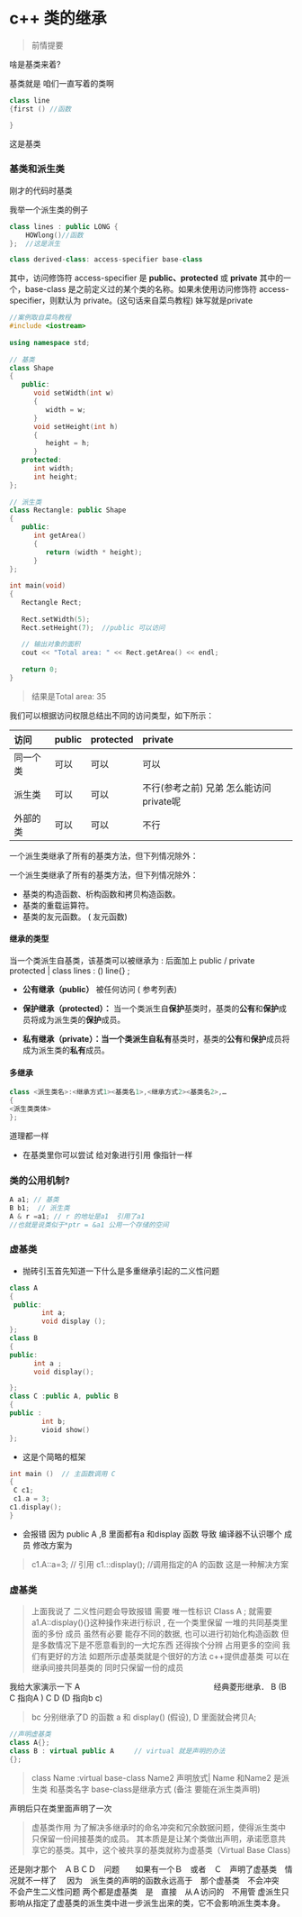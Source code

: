 #                           c++ 类的继承



> 前情提要

啥是基类来着?

基类就是 咱们一直写着的类啊

```C++
class line 
{first () //函数

}
```

这是基类



### 基类和派生类

 刚才的代码时基类 

我举一个派生类的例子

```c++
class lines : public LONG {
    HOWlong()//函数
};  //这是派生
```

```c++
class derived-class: access-specifier base-class
```

其中，访问修饰符 access-specifier 是 **public、protected** 或 **private** 其中的一个，base-class 是之前定义过的某个类的名称。如果未使用访问修饰符 access-specifier，则默认为 private。(这句话来自菜鸟教程) 妹写就是private

```c++
//案例取自菜鸟教程
#include <iostream>
 
using namespace std;
 
// 基类
class Shape 
{
   public:
      void setWidth(int w)
      {
         width = w;
      }
      void setHeight(int h)
      {
         height = h;
      }
   protected:
      int width;
      int height;
};
 
// 派生类
class Rectangle: public Shape
{
   public:
      int getArea()
      { 
         return (width * height); 
      }
};
 
int main(void)
{
   Rectangle Rect;
 
   Rect.setWidth(5);
   Rect.setHeight(7);  //public 可以访问
 
   // 输出对象的面积
   cout << "Total area: " << Rect.getArea() << endl;
 
   return 0;
}
```

> 结果是Total area: 35

我们可以根据访问权限总结出不同的访问类型，如下所示：

| 访问     | public | protected | private                                 |
| :------- | :----- | :-------- | :-------------------------------------- |
| 同一个类 | 可以   | 可以      | 可以                                    |
| 派生类   | 可以   | 可以      | 不行(参考之前) 兄弟 怎么能访问private呢 |
| 外部的类 | 可以   | 可以      | 不行                                    |

一个派生类继承了所有的基类方法，但下列情况除外：

一个派生类继承了所有的基类方法，但下列情况除外：

- 基类的构造函数、析构函数和拷贝构造函数。
- 基类的重载运算符。
- 基类的友元函数。 ( 友元函数)

#### 继承的类型

当一个类派生自基类，该基类可以被继承为 : 后面加上 public / private protected    |    class lines : () line{} ;

- **公有继承（public）** 被任何访问 ( 参考列表)  

- **保护继承（protected）：** 当一个类派生自**保护**基类时，基类的**公有**和**保护**成员将成为派生类的**保护**成员。

- **私有继承（private）：**当一个类派生自**私有**基类时，基类的**公有**和**保护**成员将成为派生类的**私有**成员。

#### 多继承 

``` c++
class <派生类名>:<继承方式1><基类名1>,<继承方式2><基类名2>,…
{
<派生类类体>
};


```

道理都一样

- 在基类里你可以尝试 给对象进行引用 像指针一样
### 类的公用机制? ###
```c++
A a1; // 基类
B b1;  // 派生类
A & r =a1; // r 的地址是a1  引用了a1
//也就是说类似于*ptr = &a1 公用一个存储的空间
```
### 虚基类
* 抛砖引玉首先知道一下什么是多重继承引起的二义性问题

```c++
class A 
{
 public:
        int a;
        void display ();
};
class B 
{
public:
      int a ;
      void display();

};
class C :public A, public B
{
public :
        int b;
        vioid show()
};
```

* 这是个简略的框架 

``` c++
int main ()  // 主函数调用 C 
{
 C c1;
 c1.a = 3;
c1.display();
}
```
* 会报错 因为 public A ,B 里面都有a 和display 函数 导致 编译器不认识哪个 成员
  修改方案为
> c1.A::a=3; // 引用
> c1.::display(); //调用指定的A 的函数
这是一种解决方案
### 虚基类 
> 上面我说了 二义性问题会导致报错 需要 唯一性标识 Class A ;  就需要 a1.A::display(){}这种操作来进行标识  ,  在一个类里保留 一堆的共同基类里面的多份 成员 虽然有必要 能存不同的数据, 也可以进行初始化构造函数 但是多数情况下是不愿意看到的一大坨东西 还得挨个分辨 占用更多的空间 我们有更好的方法 如题所示虚基类就是个很好的方法 c++提供虚基类 可以在继承间接共同基类的 同时只保留一份的成员

我给大家演示一下                                         A　　　　　　　　　　　　　　　　　经典菱形继承．
                                        B         (B C 指向A )             C
                                                      D (D 指向b c)
> bc 分别继承了D 的函数 a 和 display() (假设),  D 里面就会拷贝A;

```C++
//声明虚基类
class A{};
class B : virtual public A     // virtual 就是声明的办法
{};
```
> class Name :virtual base-class Name2 声明放式|  Name 和Name2 是派生类 和基类名字 base-class是继承方式  (备注 要能在派生类声明)

声明后只在类里面声明了一次
> 虚基类作用
> 为了解决多继承时的命名冲突和冗余数据问题，使得派生类中只保留一份间接基类的成员。
> 其本质是是让某个类做出声明，承诺愿意共享它的基类。其中，这个被共享的基类就称为虚基类（Virtual Base Class)


还是刚才那个　ＡＢＣＤ　问题　　如果有一个Ｂ　或者　Ｃ　声明了虚基类　情况就不一样了　
因为　派生类的声明的函数永远高于　那个虚基类　不会冲突　不会产生二义性问题
两个都是虚基类　是　直接　从Ａ访问的　不用管
虚派生只影响从指定了虚基类的派生类中进一步派生出来的类，它不会影响派生类本身。

